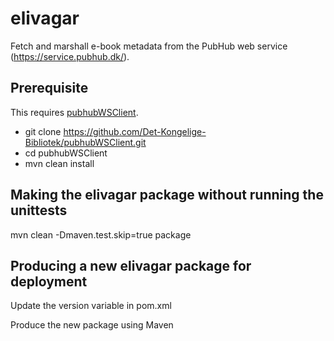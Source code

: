 
# elivagar
Fetch and marshall e-book metadata from the PubHub web service (https://service.pubhub.dk/).


Prerequisite
--------------------------
This requires [pubhubWSClient](https://github.com/Det-Kongelige-Bibliotek/pubhubWSClient).
* git clone https://github.com/Det-Kongelige-Bibliotek/pubhubWSClient.git
* cd pubhubWSClient
* mvn clean install


Making the elivagar package without running the unittests
----------------------------------------------------------

mvn clean -Dmaven.test.skip=true package


Producing a new elivagar package for deployment
----------------------------------------------------------

Update the version variable in pom.xml

Produce the new package using Maven

